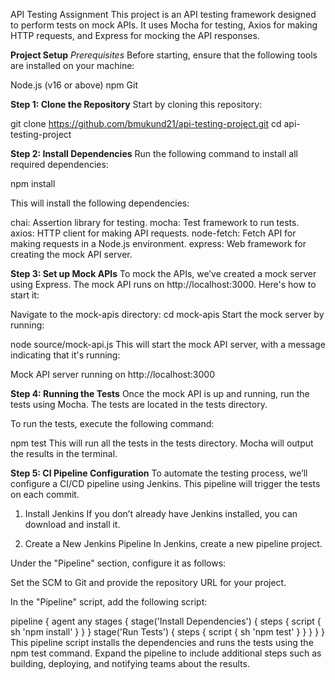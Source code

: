 API Testing Assignment
This project is an API testing framework designed to perform tests on mock APIs. It uses Mocha for testing, Axios for making HTTP requests, and Express for mocking the API responses.

**Project Setup**
*Prerequisites*
Before starting, ensure that the following tools are installed on your machine:

Node.js (v16 or above)
npm
Git

**Step 1: Clone the Repository**
Start by cloning this repository:

git clone https://github.com/bmukund21/api-testing-project.git
cd api-testing-project

**Step 2: Install Dependencies**
Run the following command to install all required dependencies:

npm install

This will install the following dependencies:

chai: Assertion library for testing.
mocha: Test framework to run tests.
axios: HTTP client for making API requests.
node-fetch: Fetch API for making requests in a Node.js environment.
express: Web framework for creating the mock API server.

**Step 3: Set up Mock APIs**
To mock the APIs, we’ve created a mock server using Express. The mock API runs on http://localhost:3000. Here's how to start it:

Navigate to the mock-apis directory:
cd mock-apis
Start the mock server by running:

node source/mock-api.js
This will start the mock API server, with a message indicating that it's running:

Mock API server running on http://localhost:3000

**Step 4: Running the Tests**
Once the mock API is up and running, run the tests using Mocha. The tests are located in the tests directory.

To run the tests, execute the following command:

npm test
This will run all the tests in the tests directory. Mocha will output the results in the terminal.

**Step 5: CI Pipeline Configuration**
To automate the testing process, we’ll configure a CI/CD pipeline using Jenkins. This pipeline will trigger the tests on each commit.

1. Install Jenkins
If you don’t already have Jenkins installed, you can download and install it.

1. Create a New Jenkins Pipeline
In Jenkins, create a new pipeline project.

Under the "Pipeline" section, configure it as follows:

Set the SCM to Git and provide the repository URL for your project.

In the "Pipeline" script, add the following script:

pipeline {
  agent any
  stages {
    stage('Install Dependencies') {
      steps {
        script {
          sh 'npm install'
        }
      }
    }
    stage('Run Tests') {
      steps {
        script {
          sh 'npm test'
        }
      }
    }
  }
}
This pipeline script installs the dependencies and runs the tests using the npm test command. Expand the pipeline to include additional steps such as building, deploying, and notifying teams about the results.